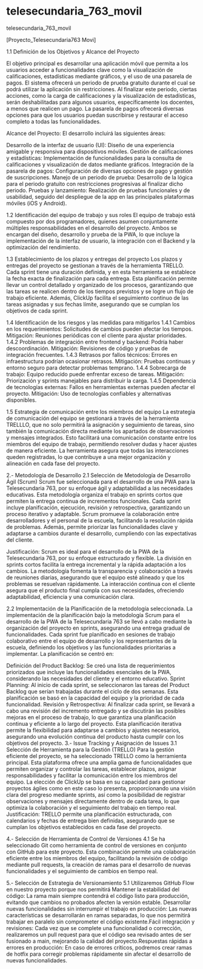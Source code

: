 # telesecundaria_763_movil
telesecundaria_763_movil



[Proyecto_Telesecundaria763 Movi]

1.1 Definición de los Objetivos y Alcance del Proyecto

El objetivo principal es desarrollar una aplicación móvil que permita a los usuarios acceder a funcionalidades clave como la visualización de calificaciones, estadísticas mediante gráficos, y el uso de una pasarela de pagos. El sistema ofrecerá un periodo de prueba gratuito durante el cual se podrá utilizar la aplicación sin restricciones. Al finalizar este periodo, ciertas acciones, como la carga de calificaciones y la visualización de estadísticas, serán deshabilitadas para algunos usuarios, específicamente los docentes, a menos que realicen un pago. La pasarela de pagos ofrecerá diversas opciones para que los usuarios puedan suscribirse y restaurar el acceso completo a todas las funcionalidades.

Alcance del Proyecto: El desarrollo incluirá las siguientes áreas:

Desarrollo de la interfaz de usuario (UI): Diseño de una experiencia amigable y responsiva para dispositivos móviles.
Gestión de calificaciones y estadísticas: Implementación de funcionalidades para la consulta de calificaciones y visualización de datos mediante gráficos.
Integración de la pasarela de pagos: Configuración de diversas opciones de pago y gestión de suscripciones.
Manejo de un periodo de prueba: Desarrollo de la lógica para el periodo gratuito con restricciones progresivas al finalizar dicho periodo.
Pruebas y lanzamiento: Realización de pruebas funcionales y de usabilidad, seguido del despliegue de la app en las principales plataformas móviles (iOS y Android).


1.2 Identificación del equipo de trabajo y sus roles El equipo de trabajo está compuesto por dos programadores, quienes asumen conjuntamente múltiples responsabilidades en el desarrollo del proyecto. Ambos se encargan del diseño, desarrollo y prueba de la PWA, lo que incluye la implementación de la interfaz de usuario, la integración con el Backend y la optimización del rendimiento.

1.3 Establecimiento de los plazos y entregas del proyecto Los plazos y entregas del proyecto se gestionan a través de la herramienta TRELLO. Cada sprint tiene una duración definida, y en esta herramienta se establece la fecha exacta de finalización para cada entrega. Esta planificación permite llevar un control detallado y organizado de los procesos, garantizando que las tareas se realicen dentro de los tiempos previstos y se logre un flujo de trabajo eficiente. Además, ClickUp facilita el seguimiento continuo de las tareas asignadas y sus fechas límite, asegurando que se cumplan los objetivos de cada sprint.

1.4 Identificación de los riesgos y las medidas para mitigarlos 1.4.1 Cambios en los requerimientos: Solicitudes de cambios pueden afectar los tiempos. Mitigación: Reuniones periódicas con el cliente para ajustar prioridades. 1.4.2 Problemas de integración entre frontend y backend: Podría haber descoordinación. Mitigación: Revisiones de código y pruebas de integración frecuentes. 1.4.3 Retrasos por fallos técnicos: Errores en infraestructura podrían ocasionar retrasos. Mitigación: Pruebas continuas y entorno seguro para detectar problemas temprano. 1.4.4 Sobrecarga de trabajo: Equipo reducido puede enfrentar exceso de tareas. Mitigación: Priorización y sprints manejables para distribuir la carga. 1.4.5 Dependencia de tecnologías externas: Fallos en herramientas externas pueden afectar el proyecto. Mitigación: Uso de tecnologías confiables y alternativas disponibles.

1.5 Estrategia de comunicación entre los miembros del equipo La estrategia de comunicación del equipo se gestionará a través de la herramienta TRELLLO, que no solo permitirá la asignación y seguimiento de tareas, sino también la comunicación directa mediante los apartados de observaciones y mensajes integrados. Esto facilitará una comunicación constante entre los miembros del equipo de trabajo, permitiendo resolver dudas y hacer ajustes de manera eficiente. La herramienta asegura que todas las interacciones queden registradas, lo que contribuye a una mejor organización y alineación en cada fase del proyecto.

2.- Metodología de Desarrollo 2.1 Selección de Metodología de Desarrollo Ágil (Scrum) Scrum fue seleccionada para el desarrollo de una PWA para la Telesecundaria 763, por su enfoque ágil y adaptabilidad a las necesidades educativas. Esta metodología organiza el trabajo en sprints cortos que permiten la entrega continua de incrementos funcionales. Cada sprint incluye planificación, ejecución, revisión y retrospectiva, garantizando un proceso iterativo y adaptable. Scrum promueve la colaboración entre desarrolladores y el personal de la escuela, facilitando la resolución rápida de problemas. Además, permite priorizar las funcionalidades clave y adaptarse a cambios durante el desarrollo, cumpliendo con las expectativas del cliente.

Justificación: Scrum es ideal para el desarrollo de la PWA de la Telesecundaria 763, por su enfoque estructurado y flexible. La división en sprints cortos facilita la entrega incremental y la rápida adaptación a los cambios. La metodología fomenta la transparencia y colaboración a través de reuniones diarias, asegurando que el equipo esté alineado y que los problemas se resuelvan rápidamente. La interacción continua con el cliente asegura que el producto final cumpla con sus necesidades, ofreciendo adaptabilidad, eficiencia y una comunicación clara.

2.2 Implementación de la Planificación de la metodología seleccionada. La implementación de la planificación bajo la metodología Scrum para el desarrollo de la PWA de la Telesecundaria 763 se llevó a cabo mediante la organización del proyecto en sprints, asegurando una entrega gradual de funcionalidades. Cada sprint fue planificado en sesiones de trabajo colaborativo entre el equipo de desarrollo y los representantes de la escuela, definiendo los objetivos y las funcionalidades prioritarias a implementar. La planificación se centró en:

Definición del Product Backlog: Se creó una lista de requerimientos priorizados que incluye las funcionalidades esenciales de la PWA, considerando las necesidades del cliente y el entorno educativo.
Sprint Planning: Al inicio de cada sprint, se seleccionaron las tareas del Product Backlog que serían trabajadas durante el ciclo de dos semanas. Esta planificación se basó en la capacidad del equipo y la prioridad de cada funcionalidad.
Revisión y Retrospectiva: Al finalizar cada sprint, se llevará a cabo una revisión del incremento entregado y se discutirán las posibles mejoras en el proceso de trabajo, lo que garantiza una planificación continua y eficiente a lo largo del proyecto. Esta planificación iterativa permite la flexibilidad para adaptarse a cambios y ajustes necesarios, asegurando una evolución continua del producto hasta cumplir con los objetivos del proyecto.
3.- Issue Tracking y Asignación de Issues 3.1 Selección de Herramienta para la Gestión (TRELLO) Para la gestión eficiente del proyecto, se ha seleccionado TRELLO como la herramienta principal. Esta plataforma ofrece una amplia gama de funcionalidades que permiten organizar y controlar las tareas, establecer plazos, asignar responsabilidades y facilitar la comunicación entre los miembros del equipo. La elección de ClickUp se basa en su capacidad para gestionar proyectos ágiles como en este caso lo presenta, proporcionando una visión clara del progreso mediante sprints, así como la posibilidad de registrar observaciones y mensajes directamente dentro de cada tarea, lo que optimiza la colaboración y el seguimiento del trabajo en tiempo real. Justificación: TRELLO permite una planificación estructurada, con calendarios y fechas de entrega bien definidas, asegurando que se cumplan los objetivos establecidos en cada fase del proyecto.

4.- Selección de Herramienta de Control de Versiones 4.1 Se ha seleccionado Git como herramienta de control de versiones en conjunto con GitHub para este proyecto. Esta combinación permite una colaboración eficiente entre los miembros del equipo, facilitando la revisión de código mediante pull requests, la creación de ramas para el desarrollo de nuevas funcionalidades y el seguimiento de cambios en tiempo real.

5.- Selección de Estrategia de Versionamiento 5.1 Utilizaremos GitHub Flow en nuestro proyecto porque nos permitirá Mantener la estabilidad del código: La rama main siempre contendrá el código listo para producción, evitando que cambios no probados afecten la versión estable. Desarrollar nuevas funcionalidades sin interrumpir el trabajo en producción: Las nuevas características se desarrollarán en ramas separadas, lo que nos permitirá trabajar en paralelo sin comprometer el código existente.Fácil integración y revisiones: Cada vez que se complete una funcionalidad o corrección, realizaremos un pull request para que el código sea revisado antes de ser fusionado a main, mejorando la calidad del proyecto.Respuestas rápidas a errores en producción: En caso de errores críticos, podremos crear ramas de hotfix para corregir problemas rápidamente sin afectar el desarrollo de nuevas funcionalidades.
